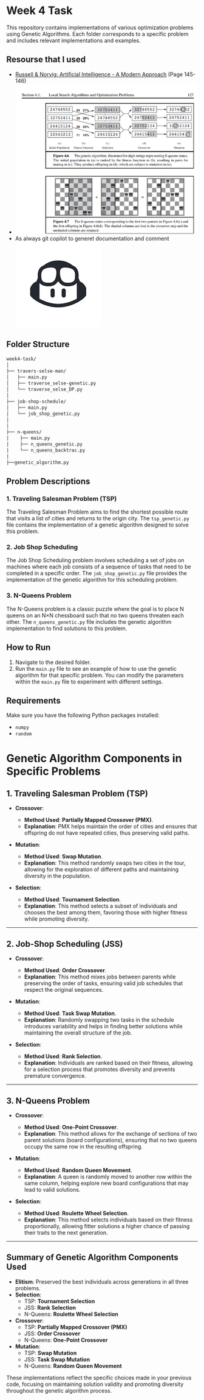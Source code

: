 # Week 4 Task

This repository contains implementations of various optimization problems using Genetic Algorithms. Each folder corresponds to a specific problem and includes relevant implementations and examples.

## Resourse that I used

- [Russell & Norvig: Artificial Intelligence - A Modern Approach](https://people.engr.tamu.edu/guni/csce421/files/AI_Russell_Norvig.pdf) (Page 145-146)
- ![Genetic Algorithm](./resourse/genetic.png)
- As always git copilot to generet documentation and comment
  ![copilot Image](./resourse/copilot.png)

## Folder Structure

```
week4-task/
│
├── travers-selse-man/
│   ├── main.py
│   ├── traverse_selse-genetic.py
│   └── traverse_selse_DP.py
│
├── job-shop-schedule/
│   ├── main.py
│   └── job_shop_genetic.py
│
│
├── n-queens/
|    ├── main.py
|    ├── n_queens_genetic.py
|    └── n_queens_backtrac.py
|
├──genetic_algorithm.py
```

## Problem Descriptions

### 1. Traveling Salesman Problem (TSP)

The Traveling Salesman Problem aims to find the shortest possible route that visits a list of cities and returns to the origin city. The `tsp_genetic.py` file contains the implementation of a genetic algorithm designed to solve this problem.

### 2. Job Shop Scheduling

The Job Shop Scheduling problem involves scheduling a set of jobs on machines where each job consists of a sequence of tasks that need to be completed in a specific order. The `job_shop_genetic.py` file provides the implementation of the genetic algorithm for this scheduling problem.

### 3. N-Queens Problem

The N-Queens problem is a classic puzzle where the goal is to place N queens on an N×N chessboard such that no two queens threaten each other. The `n_queens_genetic.py` file includes the genetic algorithm implementation to find solutions to this problem.

## How to Run

1. Navigate to the desired folder.
2. Run the `main.py` file to see an example of how to use the genetic algorithm for that specific problem. You can modify the parameters within the `main.py` file to experiment with different settings.

## Requirements

Make sure you have the following Python packages installed:

- `numpy`
- `random`

# Genetic Algorithm Components in Specific Problems

## 1. Traveling Salesman Problem (TSP)

- **Crossover**:

  - **Method Used**: **Partially Mapped Crossover (PMX)**.
  - **Explanation**: PMX helps maintain the order of cities and ensures that offspring do not have repeated cities, thus preserving valid paths.

- **Mutation**:

  - **Method Used**: **Swap Mutation**.
  - **Explanation**: This method randomly swaps two cities in the tour, allowing for the exploration of different paths and maintaining diversity in the population.

- **Selection**:
  - **Method Used**: **Tournament Selection**.
  - **Explanation**: This method selects a subset of individuals and chooses the best among them, favoring those with higher fitness while promoting diversity.

---

## 2. Job-Shop Scheduling (JSS)

- **Crossover**:

  - **Method Used**: **Order Crossover**.
  - **Explanation**: This method mixes jobs between parents while preserving the order of tasks, ensuring valid job schedules that respect the original sequences.

- **Mutation**:

  - **Method Used**: **Task Swap Mutation**.
  - **Explanation**: Randomly swapping two tasks in the schedule introduces variability and helps in finding better solutions while maintaining the overall structure of the job.

- **Selection**:
  - **Method Used**: **Rank Selection**.
  - **Explanation**: Individuals are ranked based on their fitness, allowing for a selection process that promotes diversity and prevents premature convergence.

---

## 3. N-Queens Problem

- **Crossover**:

  - **Method Used**: **One-Point Crossover**.
  - **Explanation**: This method allows for the exchange of sections of two parent solutions (board configurations), ensuring that no two queens occupy the same row in the resulting offspring.

- **Mutation**:

  - **Method Used**: **Random Queen Movement**.
  - **Explanation**: A queen is randomly moved to another row within the same column, helping explore new board configurations that may lead to valid solutions.

- **Selection**:
  - **Method Used**: **Roulette Wheel Selection**.
  - **Explanation**: This method selects individuals based on their fitness proportionally, allowing fitter solutions a higher chance of passing their traits to the next generation.

---

## Summary of Genetic Algorithm Components Used

- **Elitism**: Preserved the best individuals across generations in all three problems.
- **Selection**:
  - TSP: **Tournament Selection**
  - JSS: **Rank Selection**
  - N-Queens: **Roulette Wheel Selection**
- **Crossover**:
  - TSP: **Partially Mapped Crossover (PMX)**
  - JSS: **Order Crossover**
  - N-Queens: **One-Point Crossover**
- **Mutation**:
  - TSP: **Swap Mutation**
  - JSS: **Task Swap Mutation**
  - N-Queens: **Random Queen Movement**

These implementations reflect the specific choices made in your previous code, focusing on maintaining solution validity and promoting diversity throughout the genetic algorithm process.
